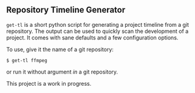 ## Repository Timeline Generator
```get-tl``` is a short python script for generating a project timeline from a git repository. The output can be used to quickly scan the development of a project. It comes with sane defaults and a few configuration options.

To use, give it the name of a git repository:
```
$ get-tl ffmpeg
```
or run it without argument _in_ a git repository. 

This project is a work in progress.
